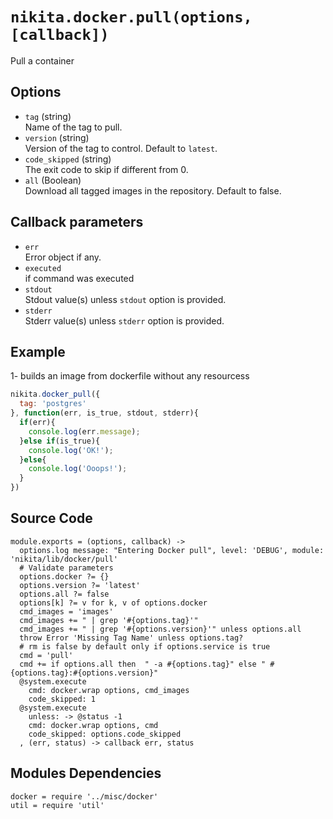 
# `nikita.docker.pull(options, [callback])`

Pull a container

## Options

* `tag` (string)   
  Name of the tag to pull.   
* `version` (string)   
  Version of the tag to control.  Default to `latest`.   
* `code_skipped` (string)   
  The exit code to skip if different from 0.   
* `all` (Boolean)   
  Download all tagged images in the repository.  Default to false.   

## Callback parameters

* `err`   
  Error object if any.   
* `executed`   
  if command was executed   
* `stdout`   
  Stdout value(s) unless `stdout` option is provided.   
* `stderr`   
  Stderr value(s) unless `stderr` option is provided.   

## Example

1- builds an image from dockerfile without any resourcess

```javascript
nikita.docker_pull({
  tag: 'postgres'
}, function(err, is_true, stdout, stderr){
  if(err){
    console.log(err.message);
  }else if(is_true){
    console.log('OK!');
  }else{
    console.log('Ooops!');
  }
})
```

## Source Code

    module.exports = (options, callback) ->
      options.log message: "Entering Docker pull", level: 'DEBUG', module: 'nikita/lib/docker/pull'
      # Validate parameters
      options.docker ?= {}
      options.version ?= 'latest'
      options.all ?= false
      options[k] ?= v for k, v of options.docker
      cmd_images = 'images'
      cmd_images += " | grep '#{options.tag}'"
      cmd_images += " | grep '#{options.version}'" unless options.all
      throw Error 'Missing Tag Name' unless options.tag?
      # rm is false by default only if options.service is true
      cmd = 'pull'
      cmd += if options.all then  " -a #{options.tag}" else " #{options.tag}:#{options.version}"
      @system.execute
        cmd: docker.wrap options, cmd_images
        code_skipped: 1
      @system.execute
        unless: -> @status -1
        cmd: docker.wrap options, cmd
        code_skipped: options.code_skipped
      , (err, status) -> callback err, status

## Modules Dependencies


    docker = require '../misc/docker'
    util = require 'util'
